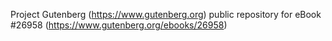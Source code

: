 Project Gutenberg (https://www.gutenberg.org) public repository for eBook #26958 (https://www.gutenberg.org/ebooks/26958)
